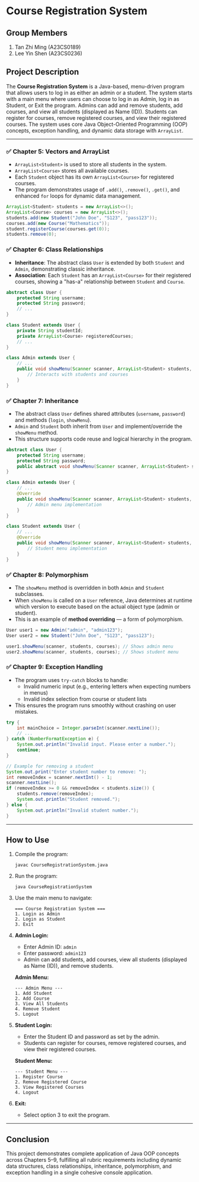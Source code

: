 # **Course Registration System**

## **Group Members**
1. Tan Zhi Ming (A23CS0189)
2. Lee Yin Shen (A23CS0236)

## **Project Description**
The **Course Registration System** is a Java-based, menu-driven program that allows users to log in as either an admin or a student. The system starts with a main menu where users can choose to log in as Admin, log in as Student, or Exit the program. Admins can add and remove students, add courses, and view all students (displayed as Name (ID)). Students can register for courses, remove registered courses, and view their registered courses. The system uses core Java Object-Oriented Programming (OOP) concepts, exception handling, and dynamic data storage with `ArrayList`.

---

### ✅ Chapter 5: Vectors and ArrayList
- `ArrayList<Student>` is used to store all students in the system.
- `ArrayList<Course>` stores all available courses.
- Each `Student` object has its own `ArrayList<Course>` for registered courses.
- The program demonstrates usage of `.add()`, `.remove()`, `.get()`, and enhanced `for` loops for dynamic data management.

```java
ArrayList<Student> students = new ArrayList<>();
ArrayList<Course> courses = new ArrayList<>();
students.add(new Student("John Doe", "S123", "pass123"));
courses.add(new Course("Mathematics"));
student.registerCourse(courses.get(0));
students.remove(0);
```

### ✅ Chapter 6: Class Relationships
- **Inheritance**: The abstract class `User` is extended by both `Student` and `Admin`, demonstrating classic inheritance.
- **Association**: Each `Student` has an `ArrayList<Course>` for their registered courses, showing a "has-a" relationship between `Student` and `Course`.


```java
abstract class User {
    protected String username;
    protected String password;
    // ...
}

class Student extends User {
    private String studentId;
    private ArrayList<Course> registeredCourses;
    // ...
}

class Admin extends User {
    // ...
    public void showMenu(Scanner scanner, ArrayList<Student> students, ArrayList<Course> courses) {
        // Interacts with students and courses
    }
}
```

### ✅ Chapter 7: Inheritance
- The abstract class `User` defines shared attributes (`username`, `password`) and methods (`login`, `showMenu`).
- `Admin` and `Student` both inherit from `User` and implement/override the `showMenu` method.
- This structure supports code reuse and logical hierarchy in the program.

```java
abstract class User {
    protected String username;
    protected String password;
    public abstract void showMenu(Scanner scanner, ArrayList<Student> students, ArrayList<Course> courses);
}

class Admin extends User {
    // ...
    @Override
    public void showMenu(Scanner scanner, ArrayList<Student> students, ArrayList<Course> courses) {
        // Admin menu implementation
    }
}

class Student extends User {
    // ...
    @Override
    public void showMenu(Scanner scanner, ArrayList<Student> students, ArrayList<Course> courses) {
        // Student menu implementation
    }
}
```

### ✅ Chapter 8: Polymorphism
- The `showMenu` method is overridden in both `Admin` and `Student` subclasses.
- When `showMenu` is called on a `User` reference, Java determines at runtime which version to execute based on the actual object type (admin or student).
- This is an example of **method overriding** — a form of polymorphism.

```java
User user1 = new Admin("admin", "admin123");
User user2 = new Student("John Doe", "S123", "pass123");

user1.showMenu(scanner, students, courses); // Shows admin menu
user2.showMenu(scanner, students, courses); // Shows student menu
```

### ✅ Chapter 9: Exception Handling
- The program uses `try-catch` blocks to handle:
  - Invalid numeric input (e.g., entering letters when expecting numbers in menus)
  - Invalid index selection from course or student lists
- This ensures the program runs smoothly without crashing on user mistakes.

```java
try {
    int mainChoice = Integer.parseInt(scanner.nextLine());
    // ...
} catch (NumberFormatException e) {
    System.out.println("Invalid input. Please enter a number.");
    continue;
}

// Example for removing a student
System.out.print("Enter student number to remove: ");
int removeIndex = scanner.nextInt() - 1;
scanner.nextLine();
if (removeIndex >= 0 && removeIndex < students.size()) {
    students.remove(removeIndex);
    System.out.println("Student removed.");
} else {
    System.out.println("Invalid student number.");
}
```

---

## **How to Use**
1. Compile the program:
   ```
   javac CourseRegistrationSystem.java
   ```

2. Run the program:
   ```
   java CourseRegistrationSystem
   ```

3. Use the main menu to navigate:
   ```
   === Course Registration System ===
   1. Login as Admin
   2. Login as Student
   3. Exit
   ```

4. **Admin Login:**
   - Enter Admin ID: `admin`
   - Enter password: `admin123`
   - Admin can add students, add courses, view all students (displayed as Name (ID)), and remove students.
   
   **Admin Menu:**
   ```
   --- Admin Menu ---
   1. Add Student
   2. Add Course
   3. View All Students
   4. Remove Student
   5. Logout
   ```

5. **Student Login:**
   - Enter the Student ID and password as set by the admin.
   - Students can register for courses, remove registered courses, and view their registered courses.
   
   **Student Menu:**
   ```
   --- Student Menu ---
   1. Register Course
   2. Remove Registered Course
   3. View Registered Courses
   4. Logout
   ```

6. **Exit:**
   - Select option 3 to exit the program.

---

## **Conclusion**
This project demonstrates complete application of Java OOP concepts across Chapters 5–9, fulfilling all rubric requirements including dynamic data structures, class relationships, inheritance, polymorphism, and exception handling in a single cohesive console application.
